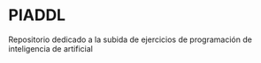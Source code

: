 # PIADDL
Repositorio dedicado a la subida de ejercicios de programación de inteligencia de artificial
